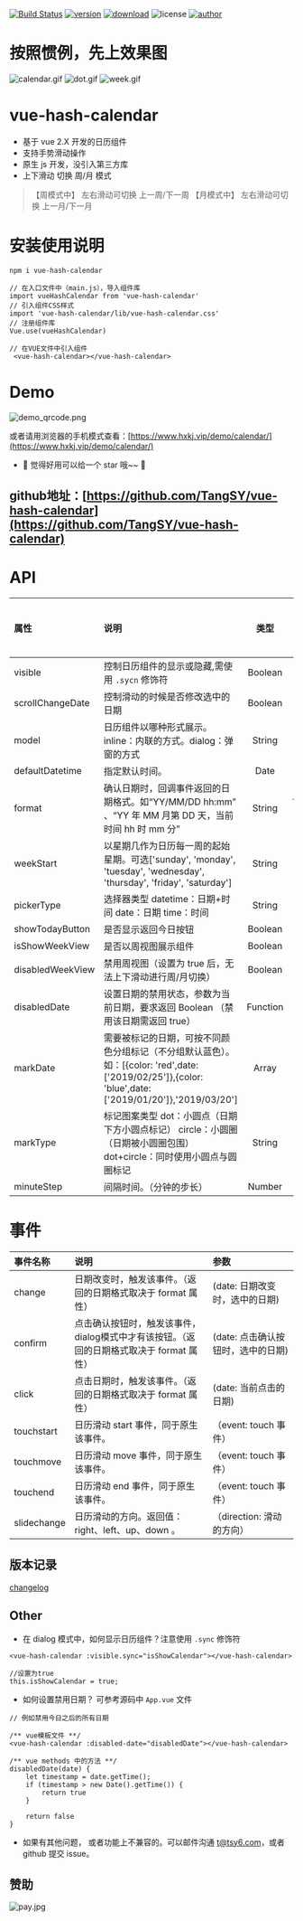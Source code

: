 [![Build Status](https://travis-ci.org/TangSY/vue-hash-calendar.svg?branch=master)](https://travis-ci.org/TangSY/vue-hash-calendar)
[![version](https://img.shields.io/npm/v/vue-hash-calendar.svg)](https://www.npmjs.com/package/vue-hash-calendar)
[![download](https://img.shields.io/npm/dt/vue-hash-calendar.svg)](https://www.npmjs.com/package/vue-hash-calendar)
![license](https://img.shields.io/badge/license-MIT-blue.svg)
[![author](https://img.shields.io/badge/author-HashTang-orange.svg)](https://www.hxkj.vip)

# 按照惯例，先上效果图

![calendar.gif](https://www.hxkj.vip/demo/calendar/calendar.gif)
![dot.gif](https://www.hxkj.vip/demo/calendar/dot.gif)
![week.gif](https://www.hxkj.vip/demo/calendar/week.gif)

# vue-hash-calendar

* 基于 vue 2.X 开发的日历组件
* 支持手势滑动操作
* 原生 js 开发，没引入第三方库
* 上下滑动 切换 周/月 模式
>【周模式中】 左右滑动可切换 上一周/下一周
 【月模式中】 左右滑动可切换 上一月/下一月
 
# 安装使用说明
  ```
npm i vue-hash-calendar
```

  ```
// 在入口文件中（main.js），导入组件库
import vueHashCalendar from 'vue-hash-calendar'
// 引入组件CSS样式
import 'vue-hash-calendar/lib/vue-hash-calendar.css'
// 注册组件库
Vue.use(vueHashCalendar)
```

  ```
  // 在VUE文件中引入组件
   <vue-hash-calendar></vue-hash-calendar>
```

# Demo

![demo_qrcode.png](https://www.hxkj.vip/demo/calendar/demo.webp)

或者请用浏览器的手机模式查看：[https://www.hxkj.vip/demo/calendar/](https://www.hxkj.vip/demo/calendar/)

* 🎉 觉得好用可以给一个 star 哦~~ 🎉

## github地址：[https://github.com/TangSY/vue-hash-calendar](https://github.com/TangSY/vue-hash-calendar) 

# API

| 属性          | 说明                                                                                                   |  类型  |  默认  | 是否必传 |
| :------------ | :------------------------------------------------------------------- | :----: | :----: | :------: |
| visible      | 控制日历组件的显示或隐藏,需使用 `.sycn` 修饰符                    |   Boolean   |   false   |    否    |
| scrollChangeDate      | 控制滑动的时候是否修改选中的日期                    |   Boolean   |   true   |    否    |
| model      | 日历组件以哪种形式展示。inline：内联的方式。dialog：弹窗的方式                                                            |   String   |   inline   |    否    |
| defaultDatetime| 指定默认时间。                                                  |   Date   |   当前时间   |    否    |
| format       | 确认日期时，回调事件返回的日期格式。如“YY/MM/DD hh:mm” 、“YY 年 MM 月第 DD 天，当前时间 hh 时 mm 分”       |   String     |  YY/MM/DD hh:mm   |    否    |
| weekStart      | 以星期几作为日历每一周的起始星期。可选['sunday', 'monday', 'tuesday', 'wednesday', 'thursday', 'friday', 'saturday']          |   String     | sunday |    否    |
| pickerType  | 选择器类型 datetime：日期+时间   date：日期   time：时间                                                            |   String      | datetime |    否    |
| showTodayButton    | 是否显示返回今日按钮                                                         |   Boolean    |   true    |    否    |
| isShowWeekView    | 是否以周视图展示组件                                                         |   Boolean    |   false    |    否    |
| disabledWeekView    | 禁用周视图（设置为 true 后，无法上下滑动进行周/月切换）                         |   Boolean    |   false    |    否    |
| disabledDate    | 设置日期的禁用状态，参数为当前日期，要求返回 Boolean   （禁用该日期需返回 true）                    |   Function     |   ---    |    否    |
| markDate | 需要被标记的日期，可按不同颜色分组标记（不分组默认蓝色）。如：[{color: 'red',date: ['2019/02/25']},{color: 'blue',date: ['2019/01/20']},'2019/03/20']          |   Array     |  []  |    否    |
| markType  | 标记图案类型 dot：小圆点（日期下方小圆点标记）   circle：小圆圈（日期被小圆圈包围）   dot+circle：同时使用小圆点与圆圈标记    |   String      | dot |    否    |
| minuteStep  | 间隔时间。（分钟的步长）    |   Number      | 1 |    否    |

# 事件

| 事件名称          | 说明                                                                                  | 参数         |         
| :------------ | :-----------------------------------------------------------------------------------------| :----------------------------------------- |           
| change | 日期改变时，触发该事件。（返回的日期格式取决于 format 属性）                                     |   (date: 日期改变时，选中的日期)           |       
| confirm | 点击确认按钮时，触发该事件，dialog模式中才有该按钮。（返回的日期格式取决于 format 属性）        |   (date: 点击确认按钮时，选中的日期)           |                                   
| click | 点击日期时，触发该事件。（返回的日期格式取决于 format 属性）                                      |   (date: 当前点击的日期)           |    
| touchstart | 日历滑动 start 事件，同于原生该事件。                                                        |  （event: touch 事件）           |
| touchmove | 日历滑动 move 事件，同于原生该事件。                                                          |  （event: touch 事件）          |
| touchend | 日历滑动 end 事件，同于原生该事件。                                                            |  （event: touch 事件）            |
| slidechange |  日历滑动的方向。返回值：right、left、up、down 。                                           |  （direction: 滑动的方向）            |                                               

## 版本记录

[changelog](https://github.com/TangSY/vue-hash-calendar/blob/travis_build/CHANGELOG.md)

## Other

* 在 dialog 模式中，如何显示日历组件？注意使用 `.sync` 修饰符
```
<vue-hash-calendar :visible.sync="isShowCalendar"></vue-hash-calendar>

//设置为true
this.isShowCalendar = true;
```
* 如何设置禁用日期？ 可参考源码中 `App.vue` 文件
```
// 例如禁用今日之后的所有日期

/** vue模板文件 **/
<vue-hash-calendar :disabled-date="disabledDate"></vue-hash-calendar>

/** vue methods 中的方法 **/
disabledDate(date) {
    let timestamp = date.getTime();
    if (timestamp > new Date().getTime()) {
        return true
    }

    return false
}
```


* 如果有其他问题， 或者功能上不兼容的。可以邮件沟通 t@tsy6.com，或者 github 提交 issue。

## 赞助

![pay.jpg](https://www.hxkj.vip/demo/calendar/pay.jpg)

